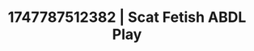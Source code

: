 ---
categories:
- Nerdy seduction
- Intimate rituals
- Tan line fetish
- Deepthroat
- Cheerleader roleplay
image: /assets/images/1747787512382.jpg
layout: post
seo:
  description: Featured content with high-quality ABDL Play, Scat Fetish. HD images
    available.
  keywords: ABDL Play, Scat Fetish
  og_image: /assets/images/1747787512382.jpg
  schema_type: VisualArtwork
tags:
- ABDL Play
- Scat Fetish
- '#1747787512382'
title: 1747787512382 | Scat Fetish ABDL Play
---